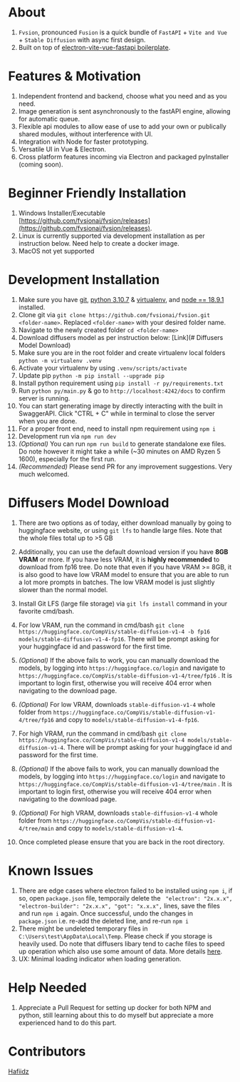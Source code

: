 # About

1. `Fvsion`, pronounced `Fusion` is a quick bundle of `FastAPI` + `Vite and Vue` + `Stable Diffusion` with async first design.
1. Built on top of [electron-vite-vue-fastapi boilerplate](https://github.com/Hafiidz/electron-vite-vue-fastapi).

# Features & Motivation

1. Independent frontend and backend, choose what you need and as you need.
1. Image generation is sent asynchronously to the fastAPI engine, allowing for automatic queue.
1. Flexible api modules to allow ease of use to add your own or publically shared modules, without interference with UI.
1. Integration with Node for faster prototyping.
1. Versatile UI in Vue & Electron.
1. Cross platform features incoming via Electron and packaged pyInstaller (coming soon).

# Beginner Friendly Installation

1. Windows Installer/Executable [https://github.com/fvsionai/fvsion/releases](https://github.com/fvsionai/fvsion/releases).
1. Linux is currently supported via development installation as per instruction below. Need help to create a docker image.
1. MacOS not yet supported

# Development Installation

1. Make sure you have [git](https://git-scm.com/downloads), [python 3.10.7](https://www.python.org/downloads/) & [virtualenv](https://pypi.org/project/virtualenv/), and [node == 18.9.1](https://nodejs.org/en/) installed.
1. Clone git via `git clone https://github.com/fvsionai/fvsion.git <folder-name>`. Replaced `<folder-name>` with your desired folder name.
1. Navigate to the newly created folder `cd <folder-name>`
1. Download diffusers model as per instruction below: [Link](# Diffusers Model Download)
1. Make sure you are in the root folder and create virtualenv local folders `python -m virtualenv .venv`
1. Activate your virtualenv by using `.venv/scripts/activate`
1. Update pip `python -m pip install --upgrade pip`
1. Install python requirement using `pip install -r py/requirements.txt`
1. Run `python py/main.py` & go to `http://localhost:4242/docs` to confirm server is running.
1. You can start generating image by directly interacting with the built in SwaggerAPI. Click "CTRL + C" while in terminal to close the server when you are done.
1. For a proper front end, need to install npm requirement using `npm i`
1. Development run via `npm run dev`
1. _(Optional)_ You can run `npm run build` to generate standalone exe files. Do note however it might take a while (~30 minutes on AMD Ryzen 5 1600), especially for the first run.
1. _(Recommended)_ Please send PR for any improvement suggestions. Very much welcomed.

# Diffusers Model Download

1. There are two options as of today, either download manually by going to huggingface website, or using `git lfs` to handle large files. Note that the whole files total up to >5 GB
1. Additionally, you can use the default download version if you have **8GB VRAM** or more. If you have less VRAM, it is **highly recommended** to download from fp16 tree. Do note that even if you have VRAM >= 8GB, it is also good to have low VRAM model to ensure that you are able to run a lot more prompts in batches. The low VRAM model is just slightly slower than the normal model.
1. Install Git LFS (large file storage) via `git lfs install` command in your favorite cmd/bash.
1. For low VRAM, run the command in cmd/bash `git clone https://huggingface.co/CompVis/stable-diffusion-v1-4 -b fp16 models/stable-diffusion-v1-4-fp16`. There will be prompt asking for your huggingface id and password for the first time.
1. _(Optional)_ If the above fails to work, you can manually download the models, by logging into `https://huggingface.co/login` and navigate to `https://huggingface.co/CompVis/stable-diffusion-v1-4/tree/fp16` . It is important to login first, otherwise you will receive 404 error when navigating to the download page.
1. _(Optional)_ For low VRAM, downloads `stable-diffusion-v1-4` whole folder from `https://huggingface.co/CompVis/stable-diffusion-v1-4/tree/fp16` and copy to `models/stable-diffusion-v1-4-fp16`.

1. For high VRAM, run the command in cmd/bash `git clone https://huggingface.co/CompVis/stable-diffusion-v1-4 models/stable-diffusion-v1-4`. There will be prompt asking for your huggingface id and password for the first time.
1. _(Optional)_ If the above fails to work, you can manually download the models, by logging into `https://huggingface.co/login` and navigate to `https://huggingface.co/CompVis/stable-diffusion-v1-4/tree/main` . It is important to login first, otherwise you will receive 404 error when navigating to the download page.
1. _(Optional)_ For high VRAM, downloads `stable-diffusion-v1-4` whole folder from `https://huggingface.co/CompVis/stable-diffusion-v1-4/tree/main` and copy to `models/stable-diffusion-v1-4`.
1. Once completed please ensure that you are back in the root directory.

# Known Issues

1. There are edge cases where electron failed to be installed using `npm i`, if so, open `package.json` file, temporaily delete the ` "electron": "2x.x.x", "electron-builder": "2x.x.x", "got": "x.x.x",` lines, save the files and run `npm i` again. Once successful, undo the changes in `package.json` i.e. re-add the deleted line, and re-run `npm i`
1. There might be undeleted temporary files in `C:\Users\test\AppData\Local\Temp`. Please check if you storage is heavily used. Do note that diffusers libary tend to cache files to speed up operation which also use some amount of data. More details [here](https://huggingface.co/docs/datasets/cache).
1. UX: Minimal loading indicator when loading generation.

# Help Needed

1. Appreciate a Pull Request for setting up docker for both NPM and python, still learning about this to do myself but appreciate a more experienced hand to do this part.

# Contributors

[Hafiidz](https://github.com/Hafiidz/)
